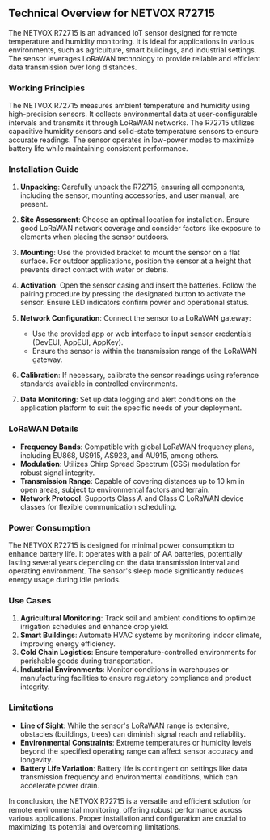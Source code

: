 ## Technical Overview for NETVOX R72715

The NETVOX R72715 is an advanced IoT sensor designed for remote temperature and humidity monitoring. It is ideal for applications in various environments, such as agriculture, smart buildings, and industrial settings. The sensor leverages LoRaWAN technology to provide reliable and efficient data transmission over long distances.

### Working Principles

The NETVOX R72715 measures ambient temperature and humidity using high-precision sensors. It collects environmental data at user-configurable intervals and transmits it through LoRaWAN networks. The R72715 utilizes capacitive humidity sensors and solid-state temperature sensors to ensure accurate readings. The sensor operates in low-power modes to maximize battery life while maintaining consistent performance.

### Installation Guide

1. **Unpacking**: Carefully unpack the R72715, ensuring all components, including the sensor, mounting accessories, and user manual, are present.
   
2. **Site Assessment**: Choose an optimal location for installation. Ensure good LoRaWAN network coverage and consider factors like exposure to elements when placing the sensor outdoors.

3. **Mounting**: Use the provided bracket to mount the sensor on a flat surface. For outdoor applications, position the sensor at a height that prevents direct contact with water or debris.

4. **Activation**: Open the sensor casing and insert the batteries. Follow the pairing procedure by pressing the designated button to activate the sensor. Ensure LED indicators confirm power and operational status.

5. **Network Configuration**: Connect the sensor to a LoRaWAN gateway:
   - Use the provided app or web interface to input sensor credentials (DevEUI, AppEUI, AppKey).
   - Ensure the sensor is within the transmission range of the LoRaWAN gateway.

6. **Calibration**: If necessary, calibrate the sensor readings using reference standards available in controlled environments.

7. **Data Monitoring**: Set up data logging and alert conditions on the application platform to suit the specific needs of your deployment.

### LoRaWAN Details

- **Frequency Bands**: Compatible with global LoRaWAN frequency plans, including EU868, US915, AS923, and AU915, among others.
- **Modulation**: Utilizes Chirp Spread Spectrum (CSS) modulation for robust signal integrity.
- **Transmission Range**: Capable of covering distances up to 10 km in open areas, subject to environmental factors and terrain.
- **Network Protocol**: Supports Class A and Class C LoRaWAN device classes for flexible communication scheduling.

### Power Consumption

The NETVOX R72715 is designed for minimal power consumption to enhance battery life. It operates with a pair of AA batteries, potentially lasting several years depending on the data transmission interval and operating environment. The sensor's sleep mode significantly reduces energy usage during idle periods.

### Use Cases

1. **Agricultural Monitoring**: Track soil and ambient conditions to optimize irrigation schedules and enhance crop yield.
2. **Smart Buildings**: Automate HVAC systems by monitoring indoor climate, improving energy efficiency.
3. **Cold Chain Logistics**: Ensure temperature-controlled environments for perishable goods during transportation.
4. **Industrial Environments**: Monitor conditions in warehouses or manufacturing facilities to ensure regulatory compliance and product integrity.

### Limitations

- **Line of Sight**: While the sensor's LoRaWAN range is extensive, obstacles (buildings, trees) can diminish signal reach and reliability.
- **Environmental Constraints**: Extreme temperatures or humidity levels beyond the specified operating range can affect sensor accuracy and longevity.
- **Battery Life Variation**: Battery life is contingent on settings like data transmission frequency and environmental conditions, which can accelerate power drain.

In conclusion, the NETVOX R72715 is a versatile and efficient solution for remote environmental monitoring, offering robust performance across various applications. Proper installation and configuration are crucial to maximizing its potential and overcoming limitations.
